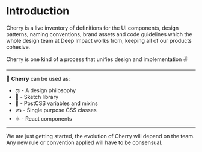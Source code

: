 # Introduction

Cherry is a live inventory of definitions for the UI components, design patterns, naming conventions, brand assets and code guidelines which the whole design team at Deep Impact works from, keeping all of our products cohesive.

Cherry is one kind of a process that unifies design and implementation ✌

---

🍒 **Cherry** can be used as:
- ⚖ - A design philosophy
- 💎 - Sketch library
- 🎨 - PostCSS variables and mixins
- ✍ - Single purpose CSS classes
- ⚛ - React components

---

We are just getting started, the evolution of Cherry will depend on the team. Any new rule or convention applied will have to be consensual.
